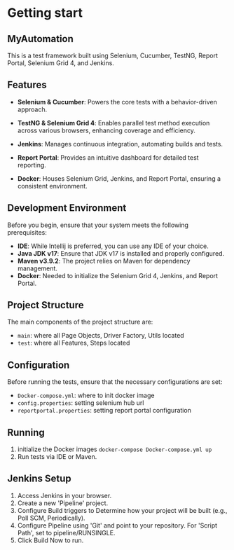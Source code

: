 # Getting start

## MyAutomation

This is a test framework built using Selenium, Cucumber, TestNG, Report Portal, Selenium Grid 4, and Jenkins.

## Features
- **Selenium & Cucumber**: Powers the core tests with a behavior-driven approach.

- **TestNG & Selenium Grid 4**: Enables parallel test method execution across various browsers, enhancing coverage and efficiency.

- **Jenkins**: Manages continuous integration, automating builds and tests.

- **Report Portal**: Provides an intuitive dashboard for detailed test reporting.

- **Docker**: Houses Selenium Grid, Jenkins, and Report Portal, ensuring a consistent environment.

## Development Environment

Before you begin, ensure that your system meets the following prerequisites:

- **IDE**: While Intellij is preferred, you can use any IDE of your choice.
- **Java JDK v17**: Ensure that JDK v17 is installed and properly configured.
- **Maven v3.9.2**: The project relies on Maven for dependency management.
- **Docker**: Needed to initialize the Selenium Grid 4, Jenkins, and Report Portal.

## Project Structure

The main components of the project structure are:

- `main`: where all Page Objects, Driver Factory, Utils located
- `test`: where all Features, Steps located

## Configuration

Before running the tests, ensure that the necessary configurations are set:

- `Docker-compose.yml`: where to init docker image
- `config.properties`: setting selenium hub url
- `reportportal.properties`: setting report portal configuration

## Running 

1. initialize the Docker images `docker-compose Docker-compose.yml up`
2. Run tests via IDE or Maven.

## Jenkins Setup
1. Access Jenkins in your browser.
2. Create a new 'Pipeline' project.
3. Configure Build triggers to Determine how your project will be built (e.g., Poll SCM, Periodically).
4. Configure Pipeline using 'Git' and point to your repository. For 'Script Path', set to pipeline/RUNSINGLE.
5. Click Build Now to run.
